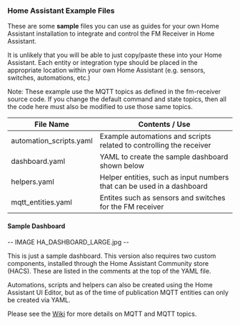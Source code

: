 ### Home Assistant Example Files

These are some **sample** files you can use as guides for your own Home Assistant installation to integrate and control the FM Receiver in Home Assistant.

It is unlikely that you will be able to just copy/paste these into your Home Assistant.  Each entity or integration type should be placed in the appropriate location within your own Home Assistant (e.g. sensors, switches, automations, etc.)

Note:  These example use the MQTT topics as defined in the fm-receiver source code.  If you change the default command and state topics, then all the code here must also be modified to use those same topics.

|File Name|Contents / Use
|---------|--------|
|automation_scripts.yaml|Example automations and scripts related to controlling the receiver
|dashboard.yaml|YAML to create the sample dashboard shown below
|helpers.yaml|Helper entities, such as input numbers that can be used in a dashboard
|mqtt_entities.yaml|Entites such as sensors and switches for the FM receiver

#### Sample Dashboard
-- IMAGE HA_DASHBOARD_LARGE.jpg --

This is just a sample dashboard.  This version also requires two custom components, installed through the Home Assistant Community store (HACS).  These are listed in the comments at the top of the YAML file.

Automations, scripts and helpers can also be created using the Home Assistant UI Editor, but as of the time of publication MQTT entities can only be created via YAML.

Please see the [Wiki](https://github.com/Resinchem/FM-Receiver-MQTT/wiki) for more details on MQTT and MQTT topics.
